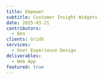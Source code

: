 ```yaml
---
title: Empower
subtitle: Customer Insight Widgets
date: 2025-03-21
contributors:
  - Ben
clients: GridX
services:
  - User Experience Design
deliverables:
  - Web App
featured: true
---
```

